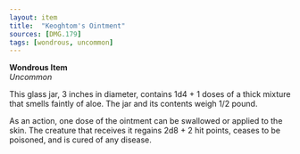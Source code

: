 ```yaml
---
layout: item
title:  "Keoghtom's Ointment"
sources: [DMG.179]
tags: [wondrous, uncommon]
---
```


**Wondrous Item**  
*Uncommon*

This glass jar, 3 inches in diameter, contains 1d4 + 1 doses of a thick mixture that smells faintly of aloe. The jar and its contents weigh 1/2 pound.

As an action, one dose of the ointment can be swallowed or applied to the skin. The creature that receives it regains 2d8 + 2 hit points, ceases to be poisoned, and is cured of any disease.